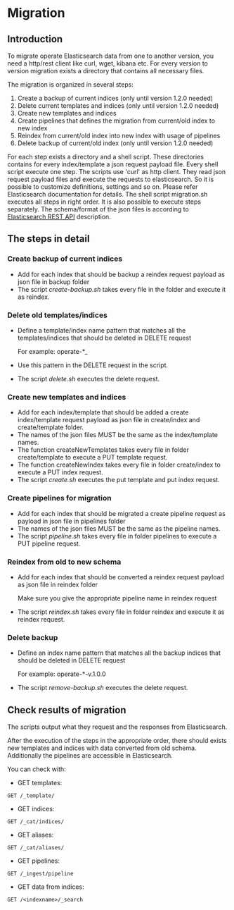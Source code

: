 # Migration 

## Introduction 

To migrate operate Elasticsearch data from one to another version, you need a http/rest client like curl, wget, kibana etc.
For every version to version migration exists a directory that contains all necessary files.

The migration is organized in several steps:

 1. Create a backup of current indices (only until version 1.2.0 needed)
 2. Delete current templates and indices (only until version 1.2.0 needed)
 3. Create new templates and indices
 4. Create pipelines that defines the migration from current/old index to new index
 5. Reindex from current/old index into new index with usage of pipelines
 6. Delete backup of current/old index (only until version 1.2.0 needed)

For each step exists a directory and a shell script. These directories contains for every index/template a json request payload file.
Every shell script execute one step. The scripts use 'curl' as http client. They read json request payload files and execute the requests to elasticsearch. 
So it is possible to customize definitions, settings and so on. Please refer Elasticsearch documentation for details.
The shell script migration.sh executes all steps in right order.
It is also possible to execute steps separately. 
The schema/format of the json files is according to [Elasticsearch REST API](https://www.elastic.co/guide/en/elasticsearch/reference/6.8/index.html)  description.

## The steps in detail

### Create backup of current indices

* Add for each index that should be backup a reindex request payload as json file in backup folder 
* The script *create-backup.sh* takes every file in the folder and execute it as reindex.

### Delete old templates/indices 

* Define a template/index name pattern that matches all the templates/indices that should be deleted in DELETE request 
  
  For example: operate-*_

* Use this pattern in the DELETE request in the script.
* The script *delete.sh* executes the delete request.

### Create new templates and indices 

* Add for each index/template that should be added a create index/template request payload as json file in create/index 
  and create/template folder.
* The names of the json files MUST be the same as the index/template names.
* The function createNewTemplates takes every file in folder create/template to execute a PUT template request.
* The function createNewIndex takes every file in folder create/index to execute a PUT index request.
* The script *create.sh* executes the put template and put index request.

### Create pipelines for migration 

* Add for each index that should be migrated a create pipeline request as payload in json file in pipelines folder 
* The names of the json files MUST be the same as the pipeline names.
* The script *pipeline.sh* takes every file in folder pipelines to execute a PUT pipeline request.

### Reindex from old to new schema 

* Add for each index that should be converted a reindex request payload as json file in reindex folder
  
  Make sure you give the appropriate pipeline name in reindex request

* The script *reindex.sh* takes every file in folder reindex and execute it as reindex request.

### Delete backup

* Define an index name pattern that matches all the backup indices that should be deleted in DELETE request 
 
  For example: operate-*-v.1.0.0
  
* The script *remove-backup.sh* executes the delete request.
  
## Check results of migration

The scripts output what they request and the responses from Elasticsearch.

After the execution of the steps in the appropriate order, there should exists new templates and indices with data converted 
from old schema. Additionally the pipelines are accessible in Elasticsearch.

You can check with:

* GET templates:

`GET /_template/`

* GET indices:

`GET /_cat/indices/`

* GET aliases:

`GET /_cat/aliases/`

* GET pipelines:

`GET /_ingest/pipeline`

* GET data from indices:

`GET /<indexname>/_search`
